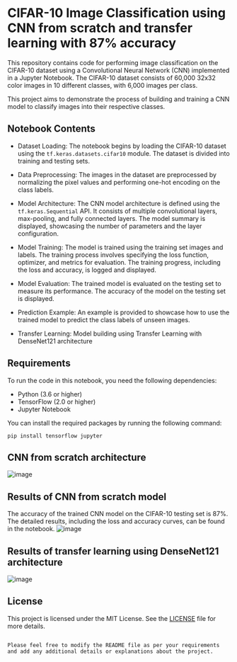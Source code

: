 # CIFAR-10 Image Classification using CNN from scratch and transfer learning with 87% accuracy

This repository contains code for performing image classification on the CIFAR-10 dataset using a Convolutional Neural Network (CNN) implemented in a Jupyter Notebook. The CIFAR-10 dataset consists of 60,000 32x32 color images in 10 different classes, with 6,000 images per class.

This project aims to demonstrate the process of building and training a CNN model to classify images into their respective classes.

## Notebook Contents

- Dataset Loading: The notebook begins by loading the CIFAR-10 dataset using the `tf.keras.datasets.cifar10` module. The dataset is divided into training and testing sets.

- Data Preprocessing: The images in the dataset are preprocessed by normalizing the pixel values and performing one-hot encoding on the class labels.

- Model Architecture: The CNN model architecture is defined using the `tf.keras.Sequential` API. It consists of multiple convolutional layers, max-pooling, and fully connected layers. The model summary is displayed, showcasing the number of parameters and the layer configuration.

- Model Training: The model is trained using the training set images and labels. The training process involves specifying the loss function, optimizer, and metrics for evaluation. The training progress, including the loss and accuracy, is logged and displayed.

- Model Evaluation: The trained model is evaluated on the testing set to measure its performance. The accuracy of the model on the testing set is displayed.

- Prediction Example: An example is provided to showcase how to use the trained model to predict the class labels of unseen images.

- Transfer Learning: Model building using Transfer Learning with DenseNet121 architecture

## Requirements

To run the code in this notebook, you need the following dependencies:

- Python (3.6 or higher)
- TensorFlow (2.0 or higher)
- Jupyter Notebook

You can install the required packages by running the following command:

```shell
pip install tensorflow jupyter
```
## CNN from scratch architecture
![image](https://github.com/DiptiSanap/CIFAR10-image-classification-CNN/assets/107847530/f4f6b965-f545-422b-abdb-6a6ca6d07857)



## Results of CNN from scratch model

The accuracy of the trained CNN model on the CIFAR-10 testing set is 87%. The detailed results, including the loss and accuracy curves, can be found in the notebook.
![image](https://github.com/DiptiSanap/CIFAR10-image-classification-CNN/assets/107847530/98630941-cacf-41ec-a545-7903a3357c80)


## Results of transfer learning using DenseNet121 architecture
![image](https://github.com/DiptiSanap/CIFAR10-image-classification-CNN/assets/107847530/03edf7c3-0616-4666-9d72-df2663f51bb2)




## License

This project is licensed under the MIT License. See the [LICENSE](LICENSE) file for more details.
```

Please feel free to modify the README file as per your requirements and add any additional details or explanations about the project.
